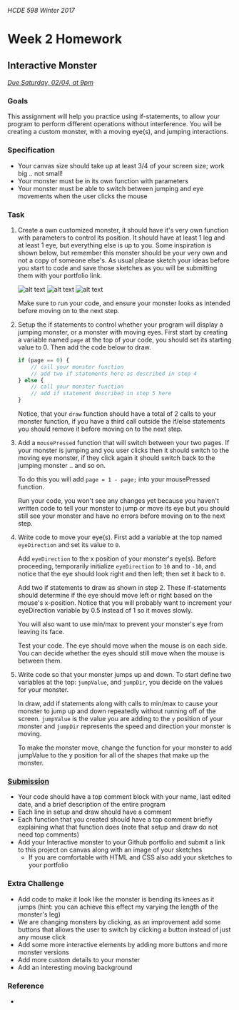 _HCDE 598 Winter 2017_
# Week 2 Homework

## Interactive Monster
_[Due Saturday, 02/04, at 9pm]()_

### Goals
This assignment will help you practice using if-statements, to allow your program to perform different operations without interference. You will be creating a custom monster, with a moving eye(s), and jumping interactions. 

### Specification
* Your canvas size should take up at least 3/4 of your screen size; work big .. not small!
* Your monster must be in its own function with parameters
* Your monster must be able to switch between jumping and eye movements when the user clicks the mouse

### Task
1. Create a own customized monster, it should have it's very own function with parameters to control its position. It should have at least 1 leg and at least 1 eye, but everything else is up to you. Some inspiration is shown below, but remember this monster should be your very own and not a copy of someone else's. As usual please sketch your ideas before you start to code and save those sketches as you will be submitting them with your portfolio link.

	![alt text][robot]
	![alt text][monster-1]
	![alt text][monster-2]

	Make sure to run your code, and ensure your monster looks as intended before moving on to the next step.

1. Setup the if statements to control whether your program will display a jumping monster, or a monster with moving eyes. First start by creating a variable named `page` at the top of your code, you should set its starting value to 0. Then add the code below to draw.

	```javascript
	if (page == 0) {
		// call your monster function
		// add two if statements here as described in step 4
	} else {
		// call your monster function
		// add if statement described in step 5 here
	}
	```

	Notice, that your `draw` function should have a total of 2 calls to your monster function, if you have a third call outside the if/else statements you should remove it before moving on to the next step.

1. Add a `mousePressed` function that will switch between your two pages. If your monster is jumping and you user clicks then it should switch to the moving eye monster, if they click again it should switch back to the jumping monster .. and so on.

	To do this you will add `page = 1 - page;` into your mousePressed function.

	Run your code, you won't see any changes yet because you haven't written code to tell your monster to jump or move its eye but you should still see your monster and have no errors before moving on to the next step.

1. Write code to move your eye(s). First add a variable at the top named `eyeDirection` and set its value to `0`. 

	Add `eyeDirection` to the x position of your monster's eye(s). Before proceeding, temporarily initialize `eyeDirection` to `10` and to `-10`, and notice that the eye should look right and then left; then set it back to `0`.

	Add two if statements to draw as shown in step 2. These if-statements should determine if the eye should move left or right based on the mouse's x-position. Notice that you will probably want to increment your eyeDirection variable by 0.5 instead of 1 so it moves slowly.

	You will also want to use min/max to prevent your monster's eye from leaving its face.

	Test your code. The eye should move when the mouse is on each side. You can decide whether the eyes should still move when the mouse is between them.

1. Write code so that your monster jumps up and down. To start define two variables at the top: `jumpValue`, and `jumpDir`, you decide on the values for your monster.

	In draw, add if statements along with calls to min/max to cause your monster to jump up and down repeatedly without running off of the screen. `jumpValue` is the value you are adding to the `y` position of your monster and `jumpDir` represents the speed and direction your monster is moving.

	To make the monster move, change the function for your monster to add jumpValue to the y position for all of the shapes that make up the monster. 

### [Submission](https://canvas.uw.edu/courses/1099807/assignments/3586665)
* Your code should have a top comment block with your name, last edited date, and a brief description of the entire program
* Each line in setup and draw should have a comment
* Each function that you created should have a top comment briefly explaining what that function does (note that setup and draw do not need top comments)
* Add your Interactive monster to your Github portfolio and submit a link to this project on canvas along with an image of your sketches
	* If you are comfortable with HTML and CSS also add your sketches to your portfolio

### Extra Challenge
* Add code to make it look like the monster is bending its knees as it jumps (hint: you can achieve this effect my varying the length of the monster's leg)
* We are changing monsters by clicking, as an improvement add some buttons that allows the user to switch by clicking a button instead of just any mouse click
* Add some more interactive elements by adding more buttons and more monster versions
* Add more custom details to your monster
* Add an interesting moving background

### Reference
*

[robot]: https://github.com/susanev/uw-hcde-creative-computing/blob/master/lessons/week3/homework/images/robot.png "Robot"

[monster-1]: https://github.com/susanev/uw-hcde-creative-computing/blob/master/lessons/week3/homework/images/monster_1.png "Monster Example 1"

[monster-2]: https://github.com/susanev/uw-hcde-creative-computing/blob/master/lessons/week3/homework/images/monster_2.png "Monster Example 2"
